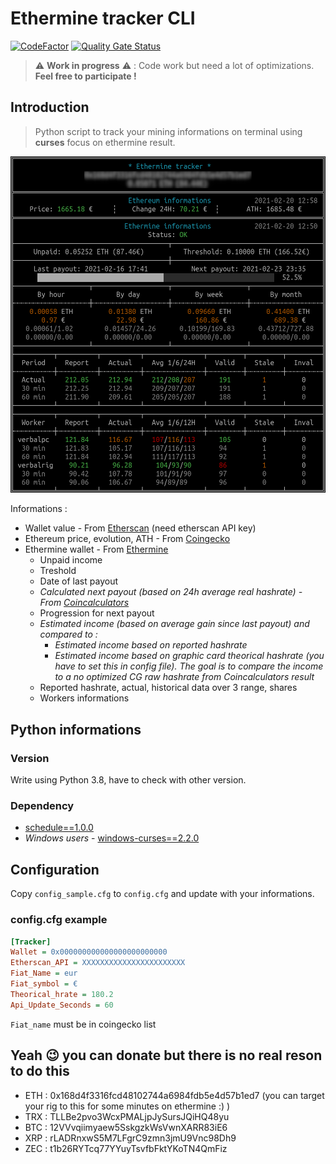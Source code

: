 # Ethermine tracker CLI

[![CodeFactor](https://www.codefactor.io/repository/github/verbalinsurection/etherminetrackercli/badge)](https://www.codefactor.io/repository/github/verbalinsurection/etherminetrackercli)
[![Quality Gate Status](https://sonarcloud.io/api/project_badges/measure?project=Verbalinsurection_EthermineTrackerCLI&metric=alert_status)](https://sonarcloud.io/dashboard?id=Verbalinsurection_EthermineTrackerCLI)

> :warning: **Work in progress** :warning: : Code work but need a lot of optimizations. **Feel free to participate !**

## Introduction

> Python script to track your mining informations on terminal using **curses** focus on ethermine result.

![preview](preview.png)

Informations :

- Wallet value - From [Etherscan](https://etherscan.io/) (need etherscan API key)
- Ethereum price, evolution, ATH - From [Coingecko](https://www.coingecko.com/)
- Ethermine wallet - From [Ethermine](https://ethermine.org/)
  - Unpaid income
  - Treshold
  - Date of last payout
  - *Calculated next payout (based on 24h average real hashrate) - From [Coincalculators](https://www.coincalculators.io)*
  - Progression for next payout
  - *Estimated income (based on average gain since last payout) and compared to :*
    - *Estimated income based on reported hashrate*
    - *Estimated income based on graphic card theorical hashrate (you have to set this in config file). The goal is to compare the income to a no optimized CG raw hashrate from Coincalculators result*
  - Reported hashrate, actual, historical data over 3 range, shares
  - Workers informations

## Python informations

### Version

Write using Python 3.8, have to check with other version.

### Dependency

- [schedule==1.0.0](https://pypi.org/project/schedule/)
- *Windows users* - [windows-curses==2.2.0](https://pypi.org/project/windows-curses/)

## Configuration

Copy `config_sample.cfg` to `config.cfg` and update with your informations.

### config.cfg example

```ini
[Tracker]
Wallet = 0x000000000000000000000000
Etherscan_API = XXXXXXXXXXXXXXXXXXXXXXX
Fiat_Name = eur
Fiat_symbol = €
Theorical_hrate = 180.2
Api_Update_Seconds = 60
```

`Fiat_name` must be in coingecko list

## Yeah :wink: you can donate but there is no real reson to do this

- ETH : 0x168d4f3316fcd48102744a6984fdb5e4d57b1ed7 (you can target your rig to this for some minutes on ethermine :) )
- TRX : TLLBe2pvo3WcxPMALjpJySursJQiHQ48yu
- BTC : 12VVvqiimyaew5SskgzkWsVwnXARR83iE6
- XRP : rLADRnxwS5M7LFgrC9zmn3jmU9Vnc98Dh9
- ZEC : t1b26RYTcq77YYuyTsvfbFktYKoTN4QmFiz
